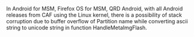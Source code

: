 In Android for MSM, Firefox OS for MSM, QRD Android, with all Android releases from CAF using the Linux kernel, there is a possibility of stack corruption due to buffer overflow of Partition name while converting ascii string to unicode string in function HandleMetaImgFlash.